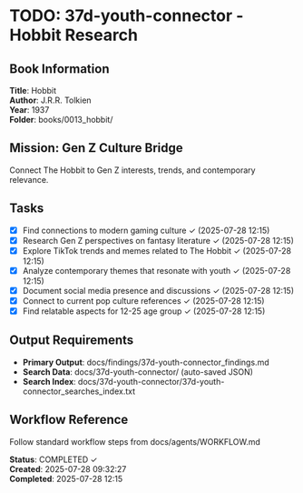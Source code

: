 # TODO: 37d-youth-connector - Hobbit Research

## Book Information
**Title**: Hobbit  
**Author**: J.R.R. Tolkien  
**Year**: 1937  
**Folder**: books/0013_hobbit/

## Mission: Gen Z Culture Bridge
Connect The Hobbit to Gen Z interests, trends, and contemporary relevance.

## Tasks
- [x] Find connections to modern gaming culture ✓ (2025-07-28 12:15)
- [x] Research Gen Z perspectives on fantasy literature ✓ (2025-07-28 12:15)
- [x] Explore TikTok trends and memes related to The Hobbit ✓ (2025-07-28 12:15)
- [x] Analyze contemporary themes that resonate with youth ✓ (2025-07-28 12:15)
- [x] Document social media presence and discussions ✓ (2025-07-28 12:15)
- [x] Connect to current pop culture references ✓ (2025-07-28 12:15)
- [x] Find relatable aspects for 12-25 age group ✓ (2025-07-28 12:15)

## Output Requirements
- **Primary Output**: docs/findings/37d-youth-connector_findings.md
- **Search Data**: docs/37d-youth-connector/ (auto-saved JSON)
- **Search Index**: docs/37d-youth-connector/37d-youth-connector_searches_index.txt

## Workflow Reference
Follow standard workflow steps from docs/agents/WORKFLOW.md

**Status**: COMPLETED ✓  
**Created**: 2025-07-28 09:32:27  
**Completed**: 2025-07-28 12:15